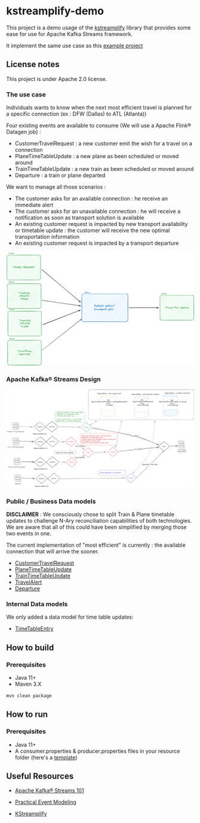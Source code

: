 # kstreamplify-demo

This project is a demo usage of the [kstreamplify](https://github.com/michelin/kstreamplify) library that provides some
ease for use for Apache Kafka Streams framework.

It implement the same use case as
this [example project](https://github.com/ludovic-boutros/flink-kafka-stream-implementation/tree/main)

## License notes

This project is under Apache 2.0 license.

### The use case

Individuals wants to know when the next most efficient travel is planned for a specific connection (ex : DFW (Dallas) to
ATL (Atlanta))

Four existing events are available to consume (We will use a Apache Flink® Datagen job) :

- CustomerTravelRequest : a new customer emit the wish for a travel on a connection
- PlaneTimeTableUpdate : a new plane as been scheduled or moved around
- TrainTimeTableUpdate : a new train as been scheduled or moved around
- Departure : a train or plane departed

We want to manage all those scenarios :

- The customer asks for an available connection : he receive an immediate alert
- The customer asks for an unavailable connection : he will receive a notification as soon as transport solution is
  available
- An existing customer request is impacted by new transport availability or timetable update : the customer will receive
  the new optimal transportation information
- An existing customer request is impacted by a transport departure

![Conceptual Use Case](images/concept.png)

### Apache Kafka® Streams Design

![](images/kafkaDesign.png)

### Public / Business Data models

**DISCLAIMER** :
We consciously chose to split Train & Plane timetable updates to challenge N-Ary reconciliation capabilities of both
technologies.
We are aware that all of this could have been simplified by merging those two events in one.

The current implementation of "most efficient" is currently : the available connection that will arrive the sooner.

- [CustomerTravelRequest](models/src/main/java/org/lboutros/traveloptimizer/model/CustomerTravelRequest.java)
- [PlaneTimeTableUpdate](models/src/main/java/org/lboutros/traveloptimizer/model/PlaneTimeTableUpdate.java)
- [TrainTimeTableUpdate](models/src/main/java/org/lboutros/traveloptimizer/model/TrainTimeTableUpdate.java)
- [TravelAlert](models/src/main/java/org/lboutros/traveloptimizer/model/TravelAlert.java)
- [Departure](models/src/main/java/org/lboutros/traveloptimizer/model/Departure.java)

### Internal Data models

We only added a data model for time table updates:

- [TimeTableEntry](kstreams/src/main/java/org/lboutros/traveloptimizer/kstreams/topologies/models/TimeTableEntry.java)

## How to build

### Prerequisites

- Java 11+
- Maven 3.X

```bash
mvn clean package
```

## How to run

### Prerequisites

- Java 11+
- A consumer.properties & producer.properties files in your resource folder (here's
  a [template](flink/src/main/resources/template.properties))

## Useful Resources

- [Apache Kafka® Streams 101](https://developer.confluent.io/courses/kafka-streams/get-started/)

- [Practical Event Modeling](https://developer.confluent.io/courses/event-modeling/intro/)

- [KStreamplify](https://github.com/michelin/kstreamplify)
